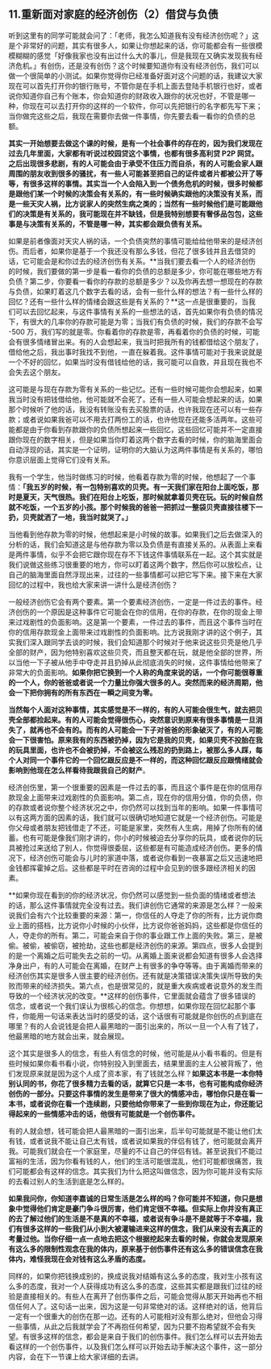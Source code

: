 ## 11.重新面对家庭的经济创伤（2）借贷与负债
听到这里有的同学可能就会问了：「老师，我怎么知道我有没有经济创伤呢？」这是个非常好的问题，其实有很多人，如果让你想起来的话，你可能都会有一些很模模糊糊的感觉「好像我家也没有出过什么大的事儿，但是我现在又确实发现我有经济危机。」有创伤，还是没有创伤？这个时候要知道你有没有经济创伤，我们可以做一个很简单的小测试。如果你觉得你已经准备好面对这个问题的话，我建议大家现在可以首先打开你的银行账号，不管你是在手机上面去登陆手机银行也好，或者说你知道你自己有个账本，你会知道你的财政收入跟你的状况也好，不管是哪一种，你现在可以去打开你的这样的一个软件，你可以先把银行的名字都先写下来；当你做完这些之后，我现在需要你去做一件事情，你先要去看一看你的负债的总额。


**其实一开始想要去做这个课的时候，是有一个社会事件的存在的，因为我们发现在过去几年里面，大家都有听说过校园贷这个事情，也都有很多高利贷 P2P 网贷。之后出现很多悲剧，有的人可能会由于承受不住压力而自杀，有的人可能会家人跟周围的朋友收到很多的骚扰，有一些人可能甚至把自己的证件或者片都被公开了等等，有很多这样的事情。其实当一个人会陷入到一个债务危机的时候，很多时候都是跟他们某一个时候的决策会有关系的，有一些时候确实跟他的决策没有关系，而是一些天灾人祸，比方说家人的突然生病之类的；当然有一些时候他们是可能跟他们的决策是有关系的，我可能现在并不缺钱，但是我特别想要有奢侈品包包，这些事是与决策有关系的，不管是哪一种，其实都会跟负债有关系。**


如果是前者像面对天灾人祸的话，一个负债突然的事情可能给给他带来的是经济创伤。而后者，如果你是基于一个我还没有那么多钱，但花了很多钱并且去借贷的话，它可能会是和你过去的经济创伤有关系。**当我们要去看一个人的经济创伤的时候，我们要做的第一步是看一看你的负债的总额是多少，你可能在哪些地方有负债？第二步，你要看一看你的存款的总额是多少？以及你再去想一想现在的存款与负债，如果盯着这几个数字去看的话，会有一些什么样的想法？有一些什么样的回忆？还有一些什么样的情绪会跟这些是有关系的？**这一点是很重要的，当我们可以去回忆起来，与这件事情有关系的一些想法的话，首先如果你有负债的情况下，有很大的几率你的存款可能是为零；当我们有负债的时候，我们的存款不会写 -500 万，我们写的就是零。你看着你的存款是零，再看着你的负债的时候，可能会有很多情绪冒出来。有的人会想起来，我当时把我所有的钱都借给这个朋友了，借给他之后，我出事时我找不到他，一直在躲着我。这件事情可能对于我来说就是一个不好的回忆，如果当时没有借钱给他的话，我可能可以自救，并且现在我也不会失去这个朋友。


这可能是与现在存款为零有关系的一些记忆。还有一些时候可能你会想起来，如果我当时没有把钱借给他，他可能就不会死了。还有一些人可能会想起来的话，如果那个时候听了他的话，我没有转账没有去买股票的话，也许我现在还可以有一些存款；或者说如果我爸可以不用去打两份工的话，也许他现在还能多活两年。这些可能都是由于你看到存款跟你的负债所想起来一些回忆，这些回忆可能并不一定直接跟你现在的数字相关，但是如果当你盯着这两个数字去看的时候，你的脑海里面会自动浮现的话，其实是一个证明，证明你的大脑认为这两件事情是有关系的，哪怕你意识层面上觉得它们没有关系。


我有一个学生，他当时做练习的时候，他看着存款为零的时候，他想起了一个事情：**「我五岁的时候，有一包特别喜欢的贝壳。有一天我们家在阳台上面吃饭，那时是夏天，天气很热。我们在阳台上吃饭，那时候就拿着贝壳在玩。玩的时候自然就不吃饭，一个五岁的小孩。那个时候我的爸爸一把抓过一整袋贝壳直接往楼下一扔，贝壳就洒了一地，我当时就哭了。」**


当他看到他存款为零的时候，他想起来是小时候的故事。如果我们之后去做深入的分析的话，我们会知道这是与他存款为零以及负债是有直接关系的。从表面上来看是两件事情，似乎不会把它跟你现在存不下钱这件事情联系在一起。这个其实就是我们说做这些练习很重要的地方，你可以盯着这两个数字，然后你可以放松点，让自己的脑海里面自然浮现出来，过往的一些事情都可以把它写下来。接下来在大家回忆的过程中，我也给大家来讲一讲什么是经济创伤？


一般经济创伤它会有两个要素。第一个要素经济创伤，一定是一件过去的事件。经济创伤的一个原因是这种事件它可能会在你的信用，在你的存款，在你的现金上带来过戏剧性的负面影响。这是第一个要素，一件过去的事件，而且这个事件当时在你的信用存款现金上面带来过戏剧性的负面影响。比方说我刚才讲的这个例子，其实我们深入跟同学去谈的时候，我们会知道那个时候对于他来说这些贝壳是他几乎全部的财产，因为他特别喜欢这些贝壳，而且整天都在玩，就是他全部的世界，所以当他一下子被从他手中夺走并且扔掉从此彻底消失的时候，这件事情给他带来了非常大的负面影响。**如果你把它换到一个人称的角度来说的话，一个你可能很尊重的一个人，你的爸爸或者说一个力量比你强大很多的人。突然而来的经济周期，他会一下把你拥有的所有东西在一瞬之间变为零。**


**当然每个人面对这种事情，其实感觉是不一样的，有的人可能会很生气，就去把贝壳全部都捡起来。有的人可能会觉得很伤心，突然意识到原来有很多事情是一旦消失了，就再也不会有的。而有的人可能会一下子对爸爸的形象破灭了，有的人可能会一下很害怕。原来我有的东西被扔掉，因为它是我的贝壳，如果贝壳不投胎在我的玩具里面，也许也不会被扔掉，不会被这么残忍的扔到路上，被那么多人踩，每个人对同一个事件它的一个回忆跟反应是不一样的，而这种回忆跟反应跟情绪就会影响到他现在怎么样看待我跟我自己的财产**。


经济创伤里，第一个很重要的因素是一件过去的事，而且这个事件是在你的信用存款现金上面带来过戏剧性的负面影响。第二点，现在你的信用分值，你的负债，你的存款或者说你整个经济状况之中，你仍然可以找到当年的影响。如果一件事情可以有这两方面的因素的话，我们就可以很确切地知道它就是一个经济创伤。可能是你父母或者朋友把钱借走了不还，可能是家里，突然有人生病，用掉了你所有的储蓄。也有可能是像我们刚才讲的，你小的时候被迫去分享你的玩具，或者说你的玩具被抢过来送给了别人，你觉得很委屈，这些都是有可能造成经济创伤。更多的情况下，经济创伤可能会与儿时的家道中落，或者说你看到一夜暴富之后又迅速地把金钱都挥霍掉之后。这些都是平时在咨询的过程中会见到的很多跟经济相关的因素。


**如果你现在看到的你的经济状况，你仍然可以感觉到一些负面的情绪或者想法的话，那么这件事情就完全没有过去。我们讲创伤它通常的来源是怎么样？一般来说我们会有六个比较重要的来源：第一，你信任的人夺走了你的所有，比方说你商业上面的搭档，比方说你小时候的小伙伴，比方说你爸爸妈妈，这些都是你信任的人，夺走你的所有。第二，可能会来自于你的事业跟工作上面的失败。第三，是被偷。被偷，被偷窃，被抢劫，这些也都是经济创伤的来源。第四点，很多人会提到的是一个离婚之后可能失去之前的一切。从离婚上面来说都会知道有很多人会选择净身出户，有的人可能会在离婚，在财产上有很多的争夺等等。由于离婚而带来的经济创伤其实是很多人很主要的经济创伤。还有就是决策错误决策失误所导致的失败而带来的经济损失。第六点，也是很常见的，就是重大疾病或者说意外的发生而导致的一个经济状况的改变。**这样的创伤事件，它里面就会蕴含了很多错误的信念，或者说一个我们误认为很核心的信念。你想想，如果你现在回忆起那个事件，你能用一句话来表达当时的感受的话，这个话很有可能就是你创伤的点到底在哪里？有的人会说钱是会把人最黑暗的一面引出来的，所以一旦一个人有了钱了，他最黑暗的地方就会出来，就会展现。


这个其实是很多人的信念，有些人有信念的时候，他可能是从小看书看的。但是有些时候如果你看书看小说，你特别投入到里面去，结果里面的主人公被背叛了，他们发现原来就是因为这个人成了资本家，有了钱就怎么样？**如果这本书是一本你特别认同的书，你花了很多精力去看的话，就算它只是一本书，也有可能构成你经济创伤的一部分。只要这件事情的发生是带来了很大的情感冲击，哪怕你只是在看一本书，或者说你在看一个连续剧，只要他给你带来了一些到你现在为止，你还能记得起来的一些情感冲击的话，他很有可能就是一个创伤事件。**


有的人就会想，钱可能会把人最黑暗的一面引出来，后半句可能就是不能让他们太有钱，或者说我不能让自己太有钱，或者说如果我的伴侣有钱了，他可能就会离开我。可能我们就会在一个家庭里，尽量的不让自己的伴侣有钱。甚至说我们不能过富裕的生活，因为你看有钱的人，他们的生活可能很混乱，他们可能都很痛苦，我们可能都会有这样的信念。其实我们为什么把这叫做信念，因为你可能并没有实际的去看过别人的生活到底是怎么样的。


**如果我问你，你知道李嘉诚的日常生活是怎么样的吗？你可能并不知道，你只是想象中觉得他们肯定是豪门争斗很厉害，他们肯定很不幸福。但实际上你并没有真正的去了解过他们的生活是不是真的不幸福，或者说有争斗是不是就等于不幸福，我们有很多这样的一些我们从小到大被灌输进来这样的信念，我们从来没有去真正的考量过他。当你仔细一点一点地去把这个根据挖起来去看的时候，你就会发现原来有这么多的限制性观念在我的体内，原来基于创伤事件还有这么多的错误信念在我体内，难怪我现在会对钱有这么矛盾的态度。**


同样的，如果你把钱换成别的，换成说我对结婚有这么多的态度，我对生小孩有这么多的态度，我对一个人获得成功有这么多的态度，这些其实都是跟我们过往的经验是直接相关的。有些人在离开了创伤事件之后，可能会觉得从那天开始再也不相信任何人了。这句话一出来，因为这是一句非常绝对的话。这样绝对的话，他背后一定有一个很重大的创伤在那一边。还有的人可能相对没有那么绝对，但他会习得一些事情，从此之后我就学会了不再抱任何希望，因为只要不抱希望就不会有失望。有很多这样的信念，都会是来自于我们的创伤事件。我们怎么样可以去开始去看这样的一个创伤事件，以及我们怎么样可以开始去动手解决这个事件，这一部分内容，会在下一节课上给大家详细的去讲。

